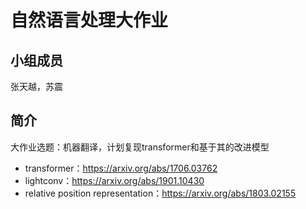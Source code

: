 # 自然语言处理大作业

## 小组成员

张天越，苏震

## 简介

大作业选题：机器翻译，计划复现transformer和基于其的改进模型

- transformer：https://arxiv.org/abs/1706.03762
- lightconv：https://arxiv.org/abs/1901.10430
- relative position representation：https://arxiv.org/abs/1803.02155
